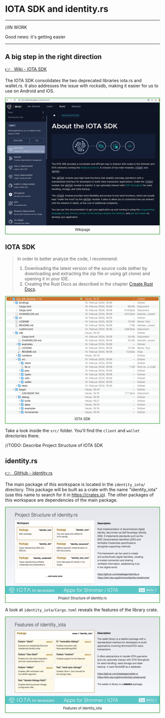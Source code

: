 # IOTA SDK and identity.rs

---

//IN WORK

Good news: it's getting easier

---

## A big step in the right direction

<a href="https://wiki.iota.org/iota-sdk/welcome/" target="_blank">👉 &nbsp; Wiki - IOTA SDK</a>

The IOTA SDK consolidates the two deprecated libraries iota.rs and wallet.rs. It also addresses the issue with rocksdb, making it easier for us to use on Android and iOS.

<figure style="margin:0;border: 1px solid green;"><img src="../../assets/iota-sdk.jpg" alt="IOTA SDK"><figcaption style="font-size: 0.8em;text-align:center;"><p style="margin: 4px 0 7px 0;">Wikipage</p></figcaption></figure>

## IOTA SDK

> In order to better analyze the code, I recommend:
>
> 1. Downloading the latest version of the source code (either by downloading and extracting the zip file or using git clone) and opening it in your IDE.
> 2. Creating the Rust Docs as described in the chapter [Create Rust Docs](../../fundamentals/rust/rust-docs.md).

<figure style="margin:0;border: 1px solid green;"><img src="../../assets/iota-sdk/iota-sdk-in-finder.png" alt="IOTA SDK"><figcaption style="font-size: 0.8em;text-align:center;"><p style="margin: 4px 0 7px 0;">IOTA SDK</p></figcaption></figure>

Take a look inside the `src/` folder. You'll find the `client` and `wallet` directories there.

//TODO: Describe Project Structure of IOTA SDK

## identity.rs

<a href="https://github.com/iotaledger/identity.rs" target="_blank">👉 &nbsp; GitHub - identity.rs</a>

The main package of this workspace is located in the `identity_iota/` directory. This package will be built as a crate with the name "identity_iota" (use this name to search for it in https://crates.io). The other packages of this workspace are dependencies of the main package.

<figure style="margin:0;border: 1px solid green;"><img src="../../assets/rust_projects/rust_identityrs-structure.jpg" alt="Project Structure of identity.rs"><figcaption style="font-size: 0.8em;text-align:center;"><p style="margin: 4px 0 7px 0;">Project Structure of identity.rs</p></figcaption></figure>

A look at `identity_iota/Cargo.toml` reveals the features of the library crate.

<figure style="margin:0;border: 1px solid green;"><img src="../../assets/rust_projects/rust_identityrs-features.jpg" alt="Features of identity_iota"><figcaption style="font-size: 0.8em;text-align:center;"><p style="margin: 4px 0 7px 0;">Features of identity_iota</p></figcaption></figure>
